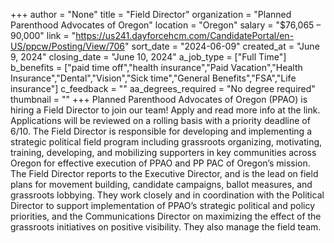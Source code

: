 +++
author = "None"
title = "Field Director"
organization = "Planned Parenthood Advocates of Oregon"
location = "Oregon"
salary = "$76,065 – 90,000"
link = "https://us241.dayforcehcm.com/CandidatePortal/en-US/ppcw/Posting/View/706"
sort_date = "2024-06-09"
created_at = "June 9, 2024"
closing_date = "June 10, 2024"
a_job_type = ["Full Time"]
b_benefits = ["paid time off","health insurance","Paid Vacation","Health Insurance","Dental","Vision","Sick time","General Benefits","FSA","Life insurance"]
c_feedback = ""
aa_degrees_required = "No degree required"
thumbnail = ""
+++
Planned Parenthood Advocates of Oregon (PPAO) is hiring a Field Director to join our team! Apply and read more info at the link. Applications will be reviewed on a rolling basis with a priority deadline of 6/10. The Field Director is responsible for developing and implementing a strategic political field program including grassroots organizing, motivating, training, developing, and mobilizing supporters in key communities across Oregon for effective execution of PPAO and PP PAC of Oregon’s mission. The Field Director reports to the Executive Director, and is the lead on field plans for movement building, candidate campaigns, ballot measures, and grassroots lobbying. They work closely and in coordination with the Political Director to support implementation of PPAO’s strategic political and policy priorities, and the Communications Director on maximizing the effect of the grassroots initiatives on positive visibility. They also manage the field team.